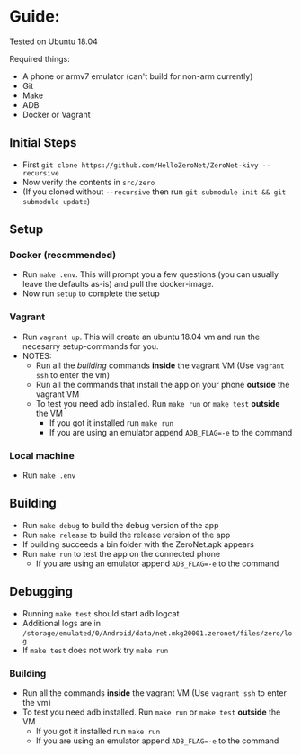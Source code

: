 # Guide:

Tested on Ubuntu 18.04

Required things:
 - A phone or armv7 emulator (can't build for non-arm currently)
 - Git
 - Make
 - ADB
 - Docker or Vagrant

## Initial Steps
 - First `git clone https://github.com/HelloZeroNet/ZeroNet-kivy --recursive`
 - Now verify the contents in `src/zero`
 - (If you cloned without `--recursive` then run `git submodule init && git submodule update`)

## Setup

### Docker (recommended)
 - Run `make .env`. This will prompt you a few questions (you can usually leave the defaults as-is) and pull the docker-image.
 - Now run `setup` to complete the setup

### Vagrant
 - Run `vagrant up`. This will create an ubuntu 18.04 vm and run the necesarry setup-commands for you.
 - NOTES:
   - Run all the _building_ commands **inside** the vagrant VM (Use `vagrant ssh` to enter the vm)
   - Run all the commands that install the app on your phone **outside** the vagrant VM
   - To test you need adb installed. Run `make run` or `make test` **outside** the VM
     - If you got it installed run `make run`
     - If you are using an emulator append `ADB_FLAG=-e` to the command

### Local machine
 - Run `make .env`

## Building
 - Run `make debug` to build the debug version of the app
 - Run `make release` to build the release version of the app
 - If building succeeds a bin folder with the ZeroNet.apk appears
 - Run `make run` to test the app on the connected phone
   - If you are using an emulator append `ADB_FLAG=-e` to the command

## Debugging
 - Running `make test` should start adb logcat
 - Additional logs are in `/storage/emulated/0/Android/data/net.mkg20001.zeronet/files/zero/log`
 - If `make test` does not work try `make run`

### Building
- Run all the commands **inside** the vagrant VM (Use `vagrant ssh` to enter the vm)
- To test you need adb installed. Run `make run` or `make test` **outside** the VM
  - If you got it installed run `make run`
  - If you are using an emulator append `ADB_FLAG=-e` to the command
